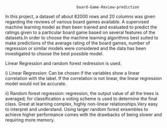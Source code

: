                                     board-Game-Review-prediction
      
In this project, a dataset of about 82000 rows and 20 columns was given regarding the reviews of various board games available. A supervised machine learning model as then been trained and evaluated to predict the ratings given to a particular board game based on several features of the datasets.In order to choose the machine learning algorithms best suited to make predictions of the average rating of the board games, number of regression or similar models were considered and the data has been investigated to choose the best possible model.

Linear Regression and random forest redression is used. 

i) Linear Regression:
Can be chosen if the variables show a linear correlation with the label. If the correlation is not linear, the linear regression model would not be accurate.

ii) Random forest regression:
 regression, the output value of all the trees is averaged; for classification a voting scheme is used to determine the final class. Great at learning complex, highly non-linear relationships.Very easy to interpret and understand. Using larger random forest ensembles to achieve higher performance comes with the drawbacks of being slower and requiring more memory.

